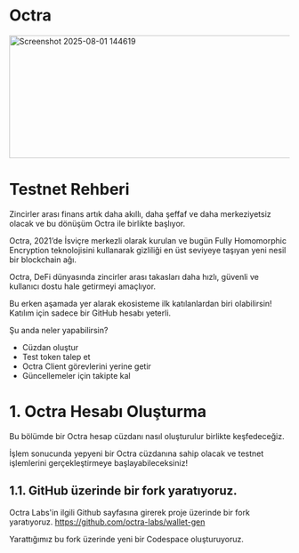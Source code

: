 # Octra

<img width="926" height="221" alt="Screenshot 2025-08-01 144619" src="https://github.com/user-attachments/assets/2b0aff75-2ccd-43da-bbbd-4a8d9c1a66d0" />

# Testnet Rehberi

Zincirler arası finans artık daha akıllı, daha şeffaf ve daha merkeziyetsiz olacak ve bu dönüşüm Octra ile birlikte başlıyor.

Octra, 2021’de İsviçre merkezli olarak kurulan ve bugün Fully Homomorphic Encryption teknolojisini kullanarak gizliliği en üst seviyeye taşıyan yeni nesil bir blockchain ağı.

Octra, DeFi dünyasında zincirler arası takasları daha hızlı, güvenli ve kullanıcı dostu hale getirmeyi amaçlıyor. 

Bu erken aşamada yer alarak ekosisteme ilk katılanlardan biri olabilirsin! Katılım için sadece bir GitHub hesabı yeterli.

Şu anda neler yapabilirsin?

- Cüzdan oluştur
- Test token talep et
- Octra Client görevlerini yerine getir
- Güncellemeler için takipte kal

# 1. Octra Hesabı Oluşturma

Bu bölümde bir Octra hesap cüzdanı nasıl oluşturulur birlikte keşfedeceğiz.

İşlem sonucunda yepyeni bir Octra cüzdanına sahip olacak ve testnet işlemlerini gerçekleştirmeye başlayabileceksiniz!

## 1.1. GitHub üzerinde bir fork yaratıyoruz.

Octra Labs'in ilgili Github sayfasına girerek proje üzerinde bir fork yaratıyoruz.
https://github.com/octra-labs/wallet-gen

Yarattığımız bu fork üzerinde yeni bir Codespace oluşturuyoruz.






